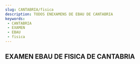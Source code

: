 ```yaml
---
slug: CANTABRIA/fisica
description: TODOS ENEXAMENS DE EBAU DE CANTABRIA
keywords:
 - CANTABRIA
 - EXAMEN
 - EBAU
 - fisica
---
```

## EXAMEN EBAU DE FISICA DE CANTABRIA
